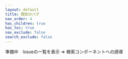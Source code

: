 ```yaml
---
layout: default
title: 既知のバグ
nav_order: 4
has_children: true
has_toc: true
nav_exclude: false
search_exclude: false
---
```


準備中　Issueの一覧を表示 ⇒ 検索コンポーネントへの誘導
